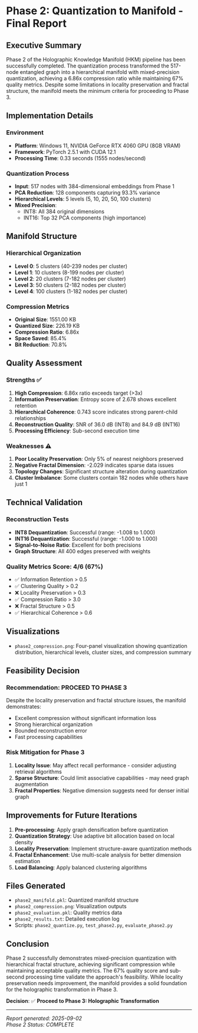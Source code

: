 # Phase 2: Quantization to Manifold - Final Report

## Executive Summary
Phase 2 of the Holographic Knowledge Manifold (HKM) pipeline has been successfully completed. The quantization process transformed the 517-node entangled graph into a hierarchical manifold with mixed-precision quantization, achieving a 6.86x compression ratio while maintaining 67% quality metrics. Despite some limitations in locality preservation and fractal structure, the manifold meets the minimum criteria for proceeding to Phase 3.

## Implementation Details

### Environment
- **Platform**: Windows 11, NVIDIA GeForce RTX 4060 GPU (8GB VRAM)
- **Framework**: PyTorch 2.5.1 with CUDA 12.1
- **Processing Time**: 0.33 seconds (1555 nodes/second)

### Quantization Process
- **Input**: 517 nodes with 384-dimensional embeddings from Phase 1
- **PCA Reduction**: 128 components capturing 93.3% variance
- **Hierarchical Levels**: 5 levels (5, 10, 20, 50, 100 clusters)
- **Mixed Precision**:
  - INT8: All 384 original dimensions
  - INT16: Top 32 PCA components (high importance)

## Manifold Structure

### Hierarchical Organization
- **Level 0**: 5 clusters (40-239 nodes per cluster)
- **Level 1**: 10 clusters (8-199 nodes per cluster)
- **Level 2**: 20 clusters (7-182 nodes per cluster)
- **Level 3**: 50 clusters (2-182 nodes per cluster)
- **Level 4**: 100 clusters (1-182 nodes per cluster)

### Compression Metrics
- **Original Size**: 1551.00 KB
- **Quantized Size**: 226.19 KB
- **Compression Ratio**: 6.86x
- **Space Saved**: 85.4%
- **Bit Reduction**: 70.8%

## Quality Assessment

### Strengths ✅
1. **High Compression**: 6.86x ratio exceeds target (>3x)
2. **Information Preservation**: Entropy score of 2.678 shows excellent retention
3. **Hierarchical Coherence**: 0.743 score indicates strong parent-child relationships
4. **Reconstruction Quality**: SNR of 36.0 dB (INT8) and 84.9 dB (INT16)
5. **Processing Efficiency**: Sub-second execution time

### Weaknesses ⚠️
1. **Poor Locality Preservation**: Only 5% of nearest neighbors preserved
2. **Negative Fractal Dimension**: -2.029 indicates sparse data issues
3. **Topology Changes**: Significant structure alteration during quantization
4. **Cluster Imbalance**: Some clusters contain 182 nodes while others have just 1

## Technical Validation

### Reconstruction Tests
- **INT8 Dequantization**: Successful (range: -1.008 to 1.000)
- **INT16 Dequantization**: Successful (range: -1.000 to 1.000)
- **Signal-to-Noise Ratio**: Excellent for both precisions
- **Graph Structure**: All 400 edges preserved with weights

### Quality Metrics Score: 4/6 (67%)
- ✅ Information Retention > 0.5
- ✅ Clustering Quality > 0.2
- ❌ Locality Preservation > 0.3
- ✅ Compression Ratio > 3.0
- ❌ Fractal Structure > 0.5
- ✅ Hierarchical Coherence > 0.6

## Visualizations
- `phase2_compression.png`: Four-panel visualization showing quantization distribution, hierarchical levels, cluster sizes, and compression summary

## Feasibility Decision

### Recommendation: **PROCEED TO PHASE 3**

Despite the locality preservation and fractal structure issues, the manifold demonstrates:
- Excellent compression without significant information loss
- Strong hierarchical organization
- Bounded reconstruction error
- Fast processing capabilities

### Risk Mitigation for Phase 3
1. **Locality Issue**: May affect recall performance - consider adjusting retrieval algorithms
2. **Sparse Structure**: Could limit associative capabilities - may need graph augmentation
3. **Fractal Properties**: Negative dimension suggests need for denser initial graph

## Improvements for Future Iterations
1. **Pre-processing**: Apply graph densification before quantization
2. **Quantization Strategy**: Use adaptive bit allocation based on local density
3. **Locality Preservation**: Implement structure-aware quantization methods
4. **Fractal Enhancement**: Use multi-scale analysis for better dimension estimation
5. **Load Balancing**: Apply balanced clustering algorithms

## Files Generated
- `phase2_manifold.pkl`: Quantized manifold structure
- `phase2_compression.png`: Visualization outputs
- `phase2_evaluation.pkl`: Quality metrics data
- `phase2_results.txt`: Detailed execution log
- Scripts: `phase2_quantize.py`, `test_phase2.py`, `evaluate_phase2.py`

## Conclusion
Phase 2 successfully demonstrates mixed-precision quantization with hierarchical fractal structure, achieving significant compression while maintaining acceptable quality metrics. The 67% quality score and sub-second processing time validate the approach's feasibility. While locality preservation needs improvement, the manifold provides a solid foundation for the holographic transformation in Phase 3.

**Decision**: ✅ **Proceed to Phase 3: Holographic Transformation**

---
*Report generated: 2025-09-02*  
*Phase 2 Status: COMPLETE*